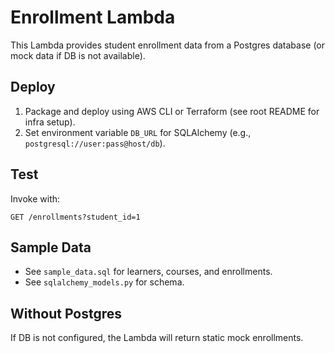 # Enrollment Lambda

This Lambda provides student enrollment data from a Postgres database (or mock data if DB is not available).

## Deploy

1. Package and deploy using AWS CLI or Terraform (see root README for infra setup).
2. Set environment variable `DB_URL` for SQLAlchemy (e.g., `postgresql://user:pass@host/db`).

## Test

Invoke with:
```
GET /enrollments?student_id=1
```

## Sample Data
- See `sample_data.sql` for learners, courses, and enrollments.
- See `sqlalchemy_models.py` for schema.

## Without Postgres
If DB is not configured, the Lambda will return static mock enrollments. 